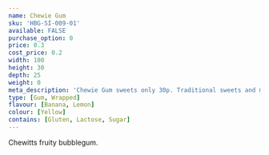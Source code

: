 ```yaml
---
name: Chewie Gum
sku: 'HBG-SI-009-01'
available: FALSE
purchase_option: 0
price: 0.3
cost_price: 0.2
width: 100
height: 30
depth: 25
weight: 0
meta_description: 'Chewie Gum sweets only 30p. Traditional sweets and more at Humbugs Confectionery Store. Specialists in satisfying your sweet tooth!'
type: [Gum, Wrapped]
flavour: [Banana, Lemon]
colour: [Yellow]
contains: [Gluten, Lactose, Sugar]
---
```

Chewitts fruity bubblegum.